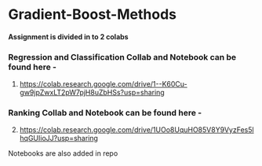 # Gradient-Boost-Methods
#### Assignment is divided in to 2 colabs 

### Regression and Classification Collab and Notebook can be found here - 
1. https://colab.research.google.com/drive/1--K60Cu-gw9jpZwxLT2pW7pjH8uZbHSs?usp=sharing

### Ranking Collab and Notebook can be found here - 
2. https://colab.research.google.com/drive/1UOo8UquHO85V8Y9VyzFes5lhqGUIioJJ?usp=sharing

Notebooks are also added in repo

